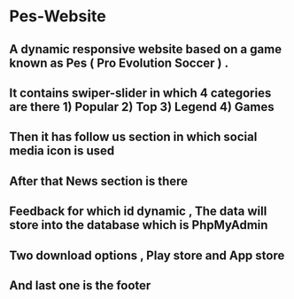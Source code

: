 # Pes-Website
## A dynamic responsive website based on a game known as Pes ( Pro Evolution Soccer ) .
## It contains swiper-slider in which 4 categories are there 1) Popular 2) Top 3) Legend 4) Games
## Then it has follow us section in which social media icon is used
## After that News section is there 
## Feedback for which id dynamic , The data will store into the database which is PhpMyAdmin
## Two download options , Play store and App store
## And last one is the footer 
